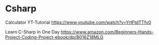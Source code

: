 # Csharp

Calculator YT-Tutorial
https://www.youtube.com/watch?v=YrtFtdTTfv0

Learn C-Sharp in One Day
https://www.amazon.com/Beginners-Hands-Project-Coding-Project-ebook/dp/B016Z18MLG
